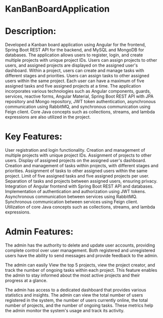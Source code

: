 # KanBanBoardApplication
# Description:
Developed a Kanban board application using Angular for the frontend, Spring Boot REST API for the backend, and MySQL and MongoDB for databases. The application allows users to register, login, and create multiple projects with unique project IDs. Users can assign projects to other users, and assigned projects are displayed on the assigned user's dashboard. Within a project, users can create and manage tasks with different stages and priorities. Users can assign tasks to other assigned users within the same project. Each user can have a maximum of five assigned tasks and five assigned projects at a time. The application incorporates various technologies such as Angular components, guards, services, reactive forms, Angular Material, Spring Boot REST API with JPA repository and Mongo repository, JWT token authentication, asynchronous communication using RabbitMQ, and synchronous communication using Feign client. Core Java concepts such as collections, streams, and lambda expressions are also utilized in the project.

# Key Features:
User registration and login functionality.
Creation and management of multiple projects with unique project IDs.
Assignment of projects to other users.
Display of assigned projects on the assigned user's dashboard.
Creation and management of tasks within projects, with different stages and priorities.
Assignment of tasks to other assigned users within the same project.
Limit of five assigned tasks and five assigned projects per user.
Separation of tasks and projects between assigned users, ensuring privacy.
Integration of Angular frontend with Spring Boot REST API and databases.
Implementation of authentication and authorization using JWT tokens.
Asynchronous communication between services using RabbitMQ.
Synchronous communication between services using Feign client.
Utilization of core Java concepts such as collections, streams, and lambda expressions.

# Admin Features:
The admin has the authority to delete and update user accounts, providing complete control over user management.
Both registered and unregistered users have the ability to send messages and provide feedback to the admin.

The admin can easily View the top 5 projects, view the project creator, and track the number of ongoing tasks within each project. This feature enables the admin to stay informed about the most active projects and their progress at a glance.

The admin has access to a dedicated dashboard that provides various statistics and insights. The admin can view the total number of users registered in the system, the number of users currently online, the total number of projects, and the number of ongoing tasks. These metrics help the admin monitor the system's usage and track its activity.
